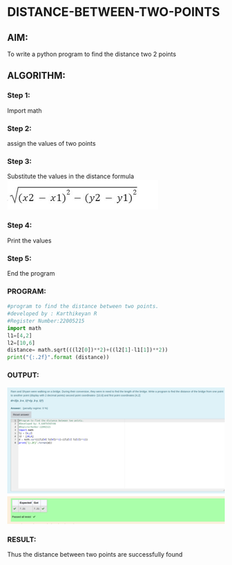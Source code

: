 # DISTANCE-BETWEEN-TWO-POINTS

## AIM:

To write a python program to find the distance two 2 points

## ALGORITHM:

### Step 1: 
Import math

### Step 2: 
assign the values of two points

### Step 3: 

Substitute the values in the distance formula  ![formula](/formula.jpg)

### Step 4: 
Print the values 

### Step 5: 
End the program

### PROGRAM:
```python
#program to find the distance between two points.
#developed by : Karthikeyan R
#Register Number:22005215
import math
l1=[4,2]
l2=[10,6]
distance= math.sqrt(((l2[0])**2)+((l2[1]-l1[1])**2))
print("{:.2f}".format (distance))
```  


### OUTPUT:
![](./distance.png)

### RESULT:
Thus the distance between two points are successfully found